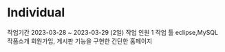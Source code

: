 # Individual
작업기간	2023-03-28 ~ 2023-03-29 (2일)
작업 인원	1
작업 툴	eclipse,MySQL
작품소개	회원가입, 게시판 기능을 구현한 간단한 홈페이지
